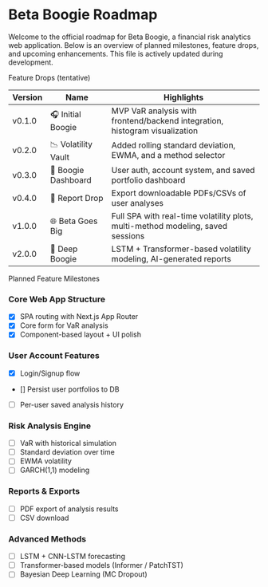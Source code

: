 # Beta Boogie Roadmap

Welcome to the official roadmap for Beta Boogie, a financial risk analytics web application. Below is an overview of planned milestones, feature drops, and upcoming enhancements. This file is actively updated during development.

Feature Drops (tentative)

| Version | Name                | Highlights                                                                 |
|---------|---------------------|---------------------------------------------------------------------------|
| v0.1.0  | 🎧 Initial Boogie   | MVP VaR analysis with frontend/backend integration, histogram visualization |
| v0.2.0  | 📉 Volatility Vault | Added rolling standard deviation, EWMA, and a method selector             |
| v0.3.0  | 🔐 Boogie Dashboard | User auth, account system, and saved portfolio dashboard                   |
| v0.4.0  | 🧾 Report Drop      | Export downloadable PDFs/CSVs of user analyses                            |
| v1.0.0  | 🌐 Beta Goes Big    | Full SPA with real-time volatility plots, multi-method modeling, saved sessions |
| v2.0.0  | 🤖 Deep Boogie      | LSTM + Transformer-based volatility modeling, AI-generated reports        |


Planned Feature Milestones

###  Core Web App Structure
- [X] SPA routing with Next.js App Router
- [X] Core form for VaR analysis
- [X] Component-based layout + UI polish

###  User Account Features
- [X] Login/Signup flow
- [] Persist user portfolios to DB
- [ ] Per-user saved analysis history

###  Risk Analysis Engine
- [ ] VaR with historical simulation
- [ ] Standard deviation over time
- [ ] EWMA volatility
- [ ] GARCH(1,1) modeling

###  Reports & Exports
- [ ] PDF export of analysis results
- [ ] CSV download

###  Advanced Methods
- [ ] LSTM + CNN-LSTM forecasting
- [ ] Transformer-based models (Informer / PatchTST)
- [ ] Bayesian Deep Learning (MC Dropout)